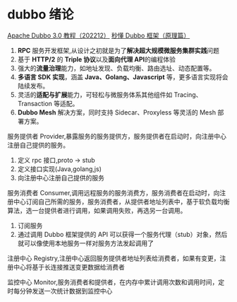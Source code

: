 # dubbo 绪论

[Apache Dubbo 3.0 教程（202212）](https://www.bookstack.cn/read/dubbo-3.1-zh/75b6cf67125350f0.md)
[秒懂 Dubbo 框架（原理篇）](https://zhuanlan.zhihu.com/p/382200101)

1. **RPC** 服务开发框架,从设计之初就是为了**解决超大规模微服务集群实践**问题
2. 基于 **HTTP/2** 的 **Triple 协议**以及**面向代理 API**的编程体验
3. 强大的**流量治理**能力，如地址发现、负载均衡、路由选址、动态配置等。
4. **多语言 SDK 实现**，涵盖 **Java、Golang、Javascript** 等，更多语言实现将会陆续发布。
5. 灵活的**适配与扩展**能力，可轻松与微服务体系其他组件如 Tracing、Transaction 等适配。
6. **Dubbo Mesh** 解决方案，同时支持 Sidecar、Proxyless 等灵活的 Mesh 部署方案。

服务提供者 Provider,暴露服务的服务提供方，服务提供者在启动时，向注册中心注册自己提供的服务。

1. 定义 rpc 接口,proto -> stub
2. 定义接口实现(Java,golang,js)
3. 向注册中心注册自己提供的服务

服务消费者 Consumer,调用远程服务的服务消费方，服务消费者在启动时，向注册中心订阅自己所需的服务，服务消费者，从提供者地址列表中，基于软负载均衡算法，选一台提供者进行调用，如果调用失败，再选另一台调用。

1. 订阅服务
2. 通过调用 Dubbo 框架提供的 API 可以获得一个服务代理（stub）对象，然后就可以像使用本地服务一样对服务方法发起调用了

注册中心 Registry,注册中心返回服务提供者地址列表给消费者，如果有变更，注册中心将基于长连接推送变更数据给消费者

监控中心 Monitor,服务消费者和提供者，在内存中累计调用次数和调用时间，定时每分钟发送一次统计数据到监控中心
